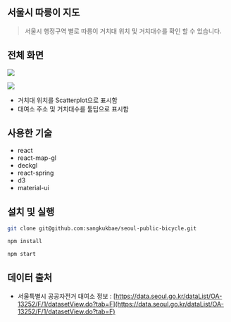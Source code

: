 ## 서울시 따릉이 지도

> 서울시 행정구역 별로 따릉이 거치대 위치 및 거치대수를 확인 할 수 있습니다.

## 전체 화면

![](https://i.imgur.com/jXZZyNz.png)

![](https://i.imgur.com/s8gnVx1.gif)
- 거치대 위치를 Scatterplot으로 표시함
- 대여소 주소 및 거치대수를 툴팁으로 표시함



## 사용한 기술

- react
- react-map-gl
- deckgl
- react-spring
- d3
- material-ui

## 설치 및 실행

```bash
git clone git@github.com:sangkukbae/seoul-public-bicycle.git
```

```bash
npm install
```

```bash
npm start
```

## 데이터 출처

- 서울특별시 공공자전거 대여소 정보 : [https://data.seoul.go.kr/dataList/OA-13252/F/1/datasetView.do?tab=F](https://data.seoul.go.kr/dataList/OA-13252/F/1/datasetView.do?tab=F)
